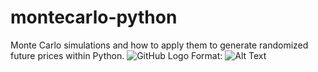 # montecarlo-python
Monte Carlo simulations and how to apply them to generate randomized future prices within Python.
![GitHub Logo](/images/logo.png)
Format: ![Alt Text](url)
